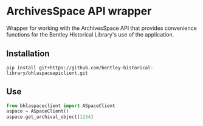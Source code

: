 # ArchivesSpace API wrapper

Wrapper for working with the ArchivesSpace API that provides convenience functions for the Bentley Historical Library's use of the application.

## Installation

`pip install git+https://github.com/bentley-historical-library/bhlaspaceapiclient.git`

## Use

```python
from bhlaspaceclient import ASpaceClient
aspace = ASpaceClient()
aspace.get_archival_object(1234)
```